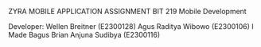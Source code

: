 ZYRA MOBILE APPLICATION 
ASSIGNMENT BIT 219 Mobile Development

Developer:
Wellen Breitner (E2300128)
Agus Raditya Wibowo (E2300106)
I Made Bagus Brian Anjuna Sudibya (E2300116)
